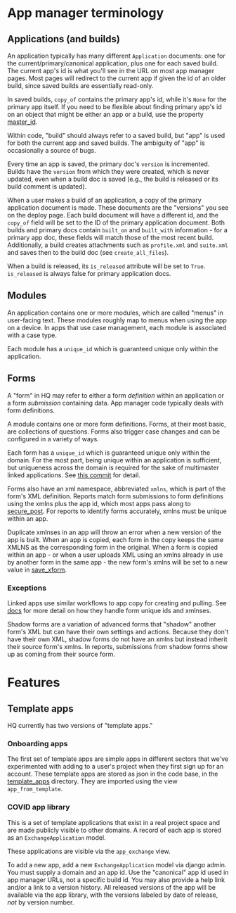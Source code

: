 # App manager terminology

## Applications (and builds)

An application typically has many different `Application` documents: 
one for the current/primary/canonical application, plus one for each saved build.
The current app's id is what you'll see in the URL on most app manager pages.
Most pages will redirect to the current app if given the id of an older build,
since saved builds are essentially read-only.

In saved builds, `copy_of` contains the primary app's id, while it's `None` for the primary app itself.
If you need to be flexible about finding primary app's id on an object that might be either an app or a build, use the property [master_id](https://github.com/dimagi/commcare-hq/blob/fd9f7aa24f25093683e17a69bb4a14f44d0e15b7/corehq/apps/app_manager/models.py#L4007).

Within code, "build" should always refer to a saved build,
but "app" is used for both the current app and saved builds.
The ambiguity of "app" is occasionally a source of bugs.

Every time an app is saved, the primary doc's `version` is incremented.
Builds have the `version` from which they were created, which is never updated,
even when a build doc is saved (e.g., the build is released or its build comment is updated).

When a user makes a build of an application, a copy of the primary
application document is made. These documents are the "versions" you see on
the deploy page. Each build document will have a different id, and the
`copy_of` field will be set to the ID of the primary application document.
Both builds and primary docs contain `built_on` and `built_with` information - for a primary
app doc, these fields will match those of the most recent build.
Additionally, a build creates attachments such as `profile.xml` and `suite.xml` and saves then to the build doc (see `create_all_files`).

When a build is released, its `is_released` attribute will be set to `True`.
`is_released` is always false for primary application docs.

## Modules

An application contains one or more modules, which are called "menus" in user-facing text. These modules roughly map to menus when using the app on a device. In apps that use case management, each module is associated with a case type.

Each module has a `unique_id` which is guaranteed unique only within the application.

## Forms

A "form" in HQ may refer to either a form *definition* within an application or a form *submission* containing data. App manager code typically deals with form definitions.

A module contains one or more form definitions. Forms, at their most basic, are collections of questions. Forms also trigger case changes and can be configured in a variety of ways.

Each form has a `unique_id` which is guaranteed unique only within the domain. For the most part, being unique within an application is sufficient, but uniqueness across the domain is required for the sake of multimaster linked applications. See [this commit](https://github.com/dimagi/commcare-hq/commit/6e2f38653377d167fdbef247f02eaec4159ce2e2#diff-535390eb5c83a4cd3449f82afd1fa9fb) for detail.

Forms also have an xml namespace, abbreviated `xmlns`, which is part of the form's XML definition.
Reports match form submissions to form definitions using the xmlns plus the app id, which most apps pass along to
[secure_post](https://github.com/dimagi/commcare-hq/blob/5d9122ad2ba23986e6b4493eee0eab16cbcc868b/corehq/apps/receiverwrapper/views.py#L304).
For reports to identify forms accurately, xmlns must be unique within an app.


Duplicate xmlnses in an app will throw an error when a new version of the app is built. When an app is copied, each form in the copy keeps the same XMLNS as the corresponding form in the original. When a form is copied within an app - or when a user uploads XML using an xmlns already in use by another form in the same app - the new form's xmlns will be set to a new value in [save_xform](https://github.com/dimagi/commcare-hq/blob/170690a2fbf8039365fdca852911b4a57fd70a1e/corehq/apps/app_manager/util.py#L171).

### Exceptions
Linked apps use similar workflows to app copy for creating and pulling. See [docs](https://github.com/dimagi/commcare-hq/tree/master/corehq/apps/linked_domain#linked-applications) for more detail on how they handle form unique ids and xmlnses.

Shadow forms are a variation of advanced forms that "shadow" another form's XML but can have their own settings and
actions. Because they don't have their own XML, shadow forms do not have an xmlns but instead inherit their
source form's xmlns. In reports, submissions from shadow forms show up as coming from their source form.

# Features

## Template apps

HQ currently has two versions of "template apps."

### Onboarding apps

The first set of template apps are simple apps in different sectors that we've experimented with adding to a user's project when they first sign up for an account. These template apps are stored as json in the code base, in the [template_apps](https://github.com/dimagi/commcare-hq/tree/master/corehq/apps/app_manager/static/app_manager/template_apps) directory. They are imported using the view `app_from_template`.

### COVID app library

This is a set of template applications that exist in a real project space and are made publicly visible to other domains. A record of each app is stored as an `ExchangeApplication` model.

These applications are visible via the `app_exchange` view.

To add a new app, add a new `ExchangeApplication` model via django admin. You must supply a domain and an app id. Use the "canonical" app id used in app manager URLs, not a specific build id. You may also provide a help link and/or a link to a version history. All released versions of the app will be available via the app library, with the versions labeled by date of release, *not* by version number.
